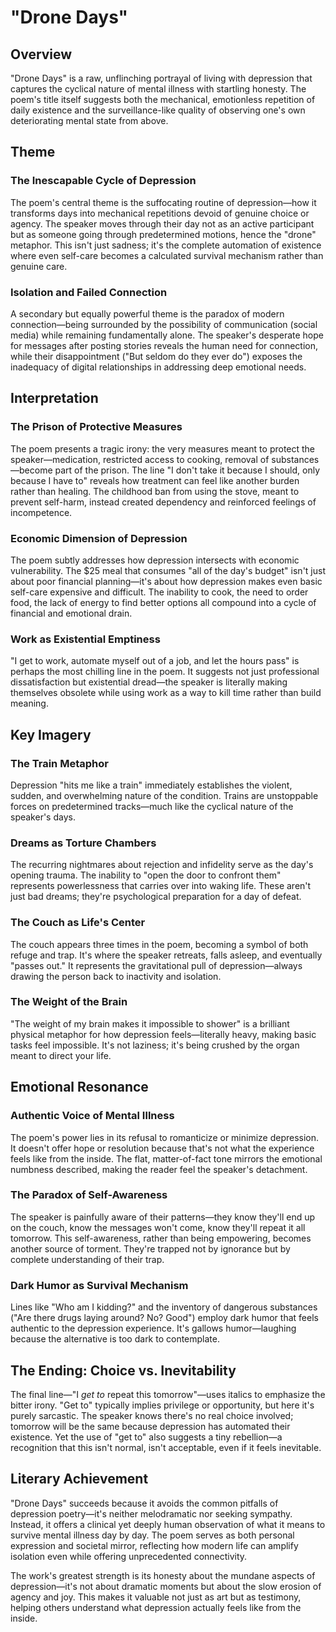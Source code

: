 # "Drone Days"

## Overview

"Drone Days" is a raw, unflinching portrayal of living with depression that captures the cyclical nature of mental illness with startling honesty. The poem's title itself suggests both the mechanical, emotionless repetition of daily existence and the surveillance-like quality of observing one's own deteriorating mental state from above.

## Theme

### The Inescapable Cycle of Depression

The poem's central theme is the suffocating routine of depression—how it transforms days into mechanical repetitions devoid of genuine choice or agency. The speaker moves through their day not as an active participant but as someone going through predetermined motions, hence the "drone" metaphor. This isn't just sadness; it's the complete automation of existence where even self-care becomes a calculated survival mechanism rather than genuine care.

### Isolation and Failed Connection

A secondary but equally powerful theme is the paradox of modern connection—being surrounded by the possibility of communication (social media) while remaining fundamentally alone. The speaker's desperate hope for messages after posting stories reveals the human need for connection, while their disappointment ("But seldom do they ever do") exposes the inadequacy of digital relationships in addressing deep emotional needs.

## Interpretation

### The Prison of Protective Measures

The poem presents a tragic irony: the very measures meant to protect the speaker—medication, restricted access to cooking, removal of substances—become part of the prison. The line "I don't take it because I should, only because I have to" reveals how treatment can feel like another burden rather than healing. The childhood ban from using the stove, meant to prevent self-harm, instead created dependency and reinforced feelings of incompetence.

### Economic Dimension of Depression

The poem subtly addresses how depression intersects with economic vulnerability. The $25 meal that consumes "all of the day's budget" isn't just about poor financial planning—it's about how depression makes even basic self-care expensive and difficult. The inability to cook, the need to order food, the lack of energy to find better options all compound into a cycle of financial and emotional drain.

### Work as Existential Emptiness

"I get to work, automate myself out of a job, and let the hours pass" is perhaps the most chilling line in the poem. It suggests not just professional dissatisfaction but existential dread—the speaker is literally making themselves obsolete while using work as a way to kill time rather than build meaning.

## Key Imagery

### The Train Metaphor

Depression "hits me like a train" immediately establishes the violent, sudden, and overwhelming nature of the condition. Trains are unstoppable forces on predetermined tracks—much like the cyclical nature of the speaker's days.

### Dreams as Torture Chambers

The recurring nightmares about rejection and infidelity serve as the day's opening trauma. The inability to "open the door to confront them" represents powerlessness that carries over into waking life. These aren't just bad dreams; they're psychological preparation for a day of defeat.

### The Couch as Life's Center

The couch appears three times in the poem, becoming a symbol of both refuge and trap. It's where the speaker retreats, falls asleep, and eventually "passes out." It represents the gravitational pull of depression—always drawing the person back to inactivity and isolation.

### The Weight of the Brain

"The weight of my brain makes it impossible to shower" is a brilliant physical metaphor for how depression feels—literally heavy, making basic tasks feel impossible. It's not laziness; it's being crushed by the organ meant to direct your life.

## Emotional Resonance

### Authentic Voice of Mental Illness

The poem's power lies in its refusal to romanticize or minimize depression. It doesn't offer hope or resolution because that's not what the experience feels like from the inside. The flat, matter-of-fact tone mirrors the emotional numbness described, making the reader feel the speaker's detachment.

### The Paradox of Self-Awareness

The speaker is painfully aware of their patterns—they know they'll end up on the couch, know the messages won't come, know they'll repeat it all tomorrow. This self-awareness, rather than being empowering, becomes another source of torment. They're trapped not by ignorance but by complete understanding of their trap.

### Dark Humor as Survival Mechanism

Lines like "Who am I kidding?" and the inventory of dangerous substances ("Are there drugs laying around? No? Good") employ dark humor that feels authentic to the depression experience. It's gallows humor—laughing because the alternative is too dark to contemplate.

## The Ending: Choice vs. Inevitability

The final line—"I *get to* repeat this tomorrow"—uses italics to emphasize the bitter irony. "Get to" typically implies privilege or opportunity, but here it's purely sarcastic. The speaker knows there's no real choice involved; tomorrow will be the same because depression has automated their existence. Yet the use of "get to" also suggests a tiny rebellion—a recognition that this isn't normal, isn't acceptable, even if it feels inevitable.

## Literary Achievement

"Drone Days" succeeds because it avoids the common pitfalls of depression poetry—it's neither melodramatic nor seeking sympathy. Instead, it offers a clinical yet deeply human observation of what it means to survive mental illness day by day. The poem serves as both personal expression and societal mirror, reflecting how modern life can amplify isolation even while offering unprecedented connectivity.

The work's greatest strength is its honesty about the mundane aspects of depression—it's not about dramatic moments but about the slow erosion of agency and joy. This makes it valuable not just as art but as testimony, helping others understand what depression actually feels like from the inside.